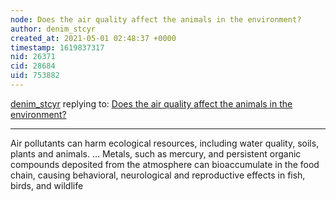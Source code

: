 ```yaml
---
node: Does the air quality affect the animals in the environment?
author: denim_stcyr
created_at: 2021-05-01 02:48:37 +0000
timestamp: 1619837317
nid: 26371
cid: 28684
uid: 753882
---
```




[denim_stcyr](../profile/denim_stcyr) replying to: [Does the air quality affect the animals in the environment?](../notes/Akaveain_Sylvester/04-27-2021/is-there-any-other-great-ways-to-solve-the-problem-with-air-quality)

----
Air pollutants can harm ecological resources, including water quality, soils, plants and animals. ... Metals, such as mercury, and persistent organic compounds deposited from the atmosphere can bioaccumulate in the food chain, causing behavioral, neurological and reproductive effects in fish, birds, and wildlife